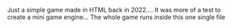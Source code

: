 Just a simple game made in HTML back in 2022.... It was more of a test to create a mini game engine... The whole game runs inside this one single file
